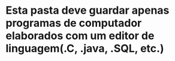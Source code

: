# Esta pasta deve guardar apenas programas de computador elaborados com um editor de linguagem(.C, .java, .SQL, etc.)
